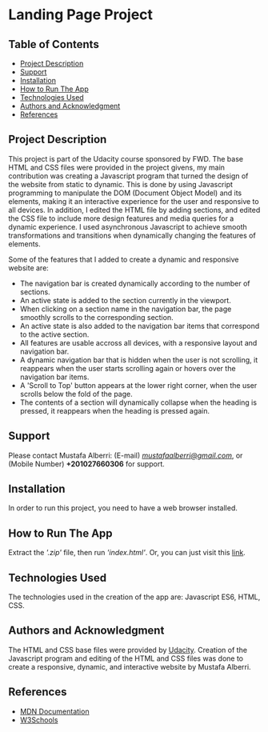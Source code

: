 # Landing Page Project

## Table of Contents

* [Project Description](#project-description)
* [Support](#support)
* [Installation](#installation)
* [How to Run The App](#how-to-run-the-app)
* [Technologies Used](#technologies-used)
* [Authors and Acknowledgment](#authors-and-acknowledgment)
* [References](#references)

## Project Description

This project is part of the Udacity course sponsored by FWD. The base HTML and CSS files were provided in the project givens, my main contribution was creating a Javascript program that turned the design of the website from static to dynamic. This is done by using Javascript programming to manipulate the DOM (Document Object Model) and its elements, making it an interactive experience for the user and responsive to all devices. In addition, I edited the HTML file by adding sections, and edited the CSS file to include more design features and media queries for a dynamic experience. I used asynchronous Javascript to achieve smooth transformations and transitions when dynamically changing the features of elements.

Some of the features that I added to create a dynamic and responsive website are:
- The navigation bar is created dynamically according to the number of sections.
- An active state is added to the section currently in the viewport.
- When clicking on a section name in the navigation bar, the page smoothly scrolls to the corresponding section.
- An active state is also added to the navigation bar items that correspond to the active section.
- All features are usable accross all devices, with a responsive layout and navigation bar.
- A dynamic navigation bar that is hidden when the user is not scrolling, it reappears when the user starts scrolling again or hovers over the navigation bar items.
- A 'Scroll to Top' button appears at the lower right corner, when the user scrolls below the fold of the page. 
- The contents of a section will dynamically collapse when the heading is pressed, it reappears when the heading is pressed again.

## Support
Please contact Mustafa Alberri: (E-mail) *mustafaalberri@gmail.com*, or (Mobile Number) **+201027660306** for support.

## Installation
In order to run this project, you need to have a web browser installed.

## How to Run The App
Extract the *'.zip'* file, then run *'index.html'*. Or, you can just visit this [link](https://mustafaalberri.github.io/Landing-Page-Example). 

## Technologies Used
The technologies used in the creation of the app are: Javascript ES6, HTML, CSS.

## Authors and Acknowledgment
The HTML and CSS base files were provided by [Udacity](udacity.com). Creation of the Javascript program and editing of the HTML and CSS files was done to create a responsive, dynamic, and interactive website by Mustafa Alberri.

## References
- [MDN Documentation](https://developer.mozilla.org/en-US/)
- [W3Schools](https://www.w3schools.com)
